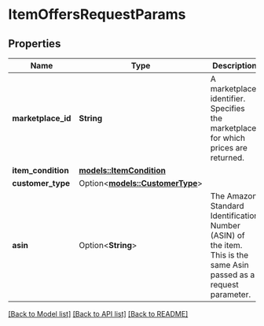 # ItemOffersRequestParams

## Properties

Name | Type | Description | Notes
------------ | ------------- | ------------- | -------------
**marketplace_id** | **String** | A marketplace identifier. Specifies the marketplace for which prices are returned. | 
**item_condition** | [**models::ItemCondition**](ItemCondition.md) |  | 
**customer_type** | Option<[**models::CustomerType**](CustomerType.md)> |  | [optional]
**asin** | Option<**String**> | The Amazon Standard Identification Number (ASIN) of the item. This is the same Asin passed as a request parameter. | [optional]

[[Back to Model list]](../README.md#documentation-for-models) [[Back to API list]](../README.md#documentation-for-api-endpoints) [[Back to README]](../README.md)


